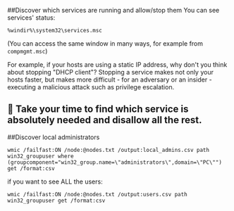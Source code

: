 
##Discover which services are running and allow/stop them
You can see services' status:
```
%windir%\system32\services.msc
```
(You can access the same window in many ways, for example from `compmgmt.msc`)

For example, if your hosts are using a static IP address, why don't you think about stopping "DHCP client"?
Stopping a service makes not only your hosts faster, but makes more difficult - for an adversary or an insider - executing a malicious attack such as privilege escalation.

:microscope: Take your time to find which service is absolutely needed and disallow all the rest.
---

##Discover local administrators
```
wmic /failfast:ON /node:@nodes.txt /output:local_admins.csv path win32_groupuser where (groupcomponent="win32_group.name=\"administrators\",domain=\"PC\"") get /format:csv
```
if you want to see ALL the users:
```
wmic /failfast:ON /node:@nodes.txt /output:users.csv path win32_groupuser get /format:csv
```
